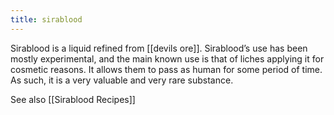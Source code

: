 ```yaml
---
title: sirablood
---
```



Sirablood is a liquid refined from [[devils ore]]. Sirablood’s use has been mostly experimental, and the main known use is that of liches applying it for cosmetic reasons. It allows them to pass as human for some period of time. As such, it is a very valuable and very rare substance.

See also [[Sirablood Recipes]]